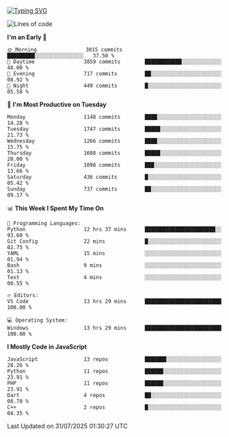 [![Typing SVG](https://readme-typing-svg.demolab.com?font=Fira+Code&pause=1000&color=F7F7F7&random=false&width=435&lines=Hi+%F0%9F%91%8B%2C+I'm+Rafiu+Sidqi;Junior+Backend+Developer)](https://git.io/typing-svg)
<!--START_SECTION:waka-->
![Lines of code](https://img.shields.io/badge/From%20Hello%20World%20I%27ve%20Written-2.6%20million%20lines%20of%20code-blue)

**I'm an Early 🐤** 

```text
🌞 Morning                3015 commits        █████████░░░░░░░░░░░░░░░░   37.50 % 
🌆 Daytime                3859 commits        ████████████░░░░░░░░░░░░░   48.00 % 
🌃 Evening                717 commits         ██░░░░░░░░░░░░░░░░░░░░░░░   08.92 % 
🌙 Night                  449 commits         █░░░░░░░░░░░░░░░░░░░░░░░░   05.58 % 
```
📅 **I'm Most Productive on Tuesday** 

```text
Monday                   1148 commits        ████░░░░░░░░░░░░░░░░░░░░░   14.28 % 
Tuesday                  1747 commits        █████░░░░░░░░░░░░░░░░░░░░   21.73 % 
Wednesday                1266 commits        ████░░░░░░░░░░░░░░░░░░░░░   15.75 % 
Thursday                 1608 commits        █████░░░░░░░░░░░░░░░░░░░░   20.00 % 
Friday                   1098 commits        ███░░░░░░░░░░░░░░░░░░░░░░   13.66 % 
Saturday                 436 commits         █░░░░░░░░░░░░░░░░░░░░░░░░   05.42 % 
Sunday                   737 commits         ██░░░░░░░░░░░░░░░░░░░░░░░   09.17 % 
```


📊 **This Week I Spent My Time On** 

```text
💬 Programming Languages: 
Python                   12 hrs 37 mins      ███████████████████████░░   93.60 % 
Git Config               22 mins             █░░░░░░░░░░░░░░░░░░░░░░░░   02.75 % 
YAML                     15 mins             ░░░░░░░░░░░░░░░░░░░░░░░░░   01.94 % 
Bash                     9 mins              ░░░░░░░░░░░░░░░░░░░░░░░░░   01.13 % 
Text                     4 mins              ░░░░░░░░░░░░░░░░░░░░░░░░░   00.55 % 

🔥 Editors: 
VS Code                  13 hrs 29 mins      █████████████████████████   100.00 % 

💻 Operating System: 
Windows                  13 hrs 29 mins      █████████████████████████   100.00 % 
```

**I Mostly Code in JavaScript** 

```text
JavaScript               13 repos            ███████░░░░░░░░░░░░░░░░░░   28.26 % 
Python                   11 repos            ██████░░░░░░░░░░░░░░░░░░░   23.91 % 
PHP                      11 repos            ██████░░░░░░░░░░░░░░░░░░░   23.91 % 
Dart                     4 repos             ██░░░░░░░░░░░░░░░░░░░░░░░   08.70 % 
C++                      2 repos             █░░░░░░░░░░░░░░░░░░░░░░░░   04.35 % 
```




 Last Updated on 31/07/2025 01:30:27 UTC
<!--END_SECTION:waka-->

